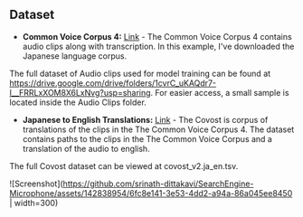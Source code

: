 ## Dataset


- **Common Voice Corpus 4:** [Link](https://commonvoice.mozilla.org/en/datasets) - The Common Voice Corpus 4 contains audio clips along with transcription. In this example, I've downloaded the Japanese language corpus.

The full dataset of Audio clips used for model training can be found at https://drive.google.com/drive/folders/1cvrC_uKAQdr7-I__FRRLxXOM8X6LxNvg?usp=sharing.
For easier access, a small sample is located inside the Audio Clips folder.
  
- **Japanese to English Translations:** [Link](https://github.com/facebookresearch/covost) - The Covost is corpus of translations of the clips in the The Common Voice Corpus 4. The dataset contains paths to the clips in the The Common Voice Corpus and a translation of the audio to english.

The full Covost dataset can be viewed at covost_v2.ja_en.tsv.


![Screenshot](https://github.com/srinath-dittakavi/SearchEngine-Microphone/assets/142838954/6fc8e141-3e53-4dd2-a94a-86a045ee8450 | width=300)
